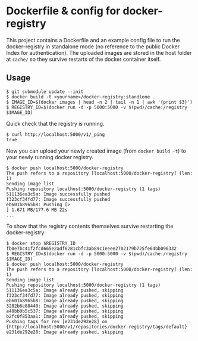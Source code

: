 # Dockerfile & config for docker-registry

This project contains a Dockerfile and an example config file to run the docker-registry in standalone mode (no reference to the public Docker Index for authentication). The uploaded images are stored in the host folder at `cache/` so they survive restarts of the docker container itself.

## Usage

```
$ git submodule update --init
$ docker build -t <yourname>/docker-registry:standlone .
$ IMAGE_ID=$(docker images | head -n 2 | tail -n 1 | awk '{print $3}')
$ REGISTRY_ID=$(docker run -d -p 5000:5000 -v $(pwd)/cache:/registry $IMAGE_ID)
```

Quick check that the registry is running.

```
$ curl http://localhost:5000/v1/_ping
true
```

Now you can upload your newly created image (from `docker build -t`) to your newly running docker registry.

```
$ docker push localhost:5000/docker-registry
The push refers to a repository [localhost:5000/docker-registry] (len: 1)
Sending image list
Pushing repository localhost:5000/docker-registry (1 tags)
511136ea3c5a: Image successfully pushed 
f323cf34fd77: Image successfully pushed 
eb601b8965b8: Pushing [>                                                  ] 1.671 MB/177.6 MB 22s
...
```

To show that the registry contents themselves survive restarting the docker-registry:

```
$ docker stop $REGISTRY_ID
fb0e7bc41f2fcd665e2adf6281cbfc3ab89c1eeee2702179b725fe64bb096332
$ REGISTRY_ID=$(docker run -d -p 5000:5000 -v $(pwd)/cache:/registry $IMAGE_ID)
$ docker push localhost:5000/docker-registry
The push refers to a repository [localhost:5000/docker-registry] (len: 1)
Sending image list
Pushing repository localhost:5000/docker-registry (1 tags)
511136ea3c5a: Image already pushed, skipping 
f323cf34fd77: Image already pushed, skipping 
eb601b8965b8: Image already pushed, skipping 
3282b6e88440: Image already pushed, skipping 
a48bb0b5c537: Image already pushed, skipping 
b2fc0f853aa1: Image already pushed, skipping 
Pushing tags for rev [e231de292e28] on {http://localhost:5000/v1/repositories/docker-registry/tags/default}
e231de292e28: Image already pushed, skipping 
```


